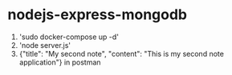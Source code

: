 # nodejs-express-mongodb
1. 'sudo docker-compose up -d'
2. 'node server.js'
3. {"title": "My second note", "content": "This is my second note application"} in postman
